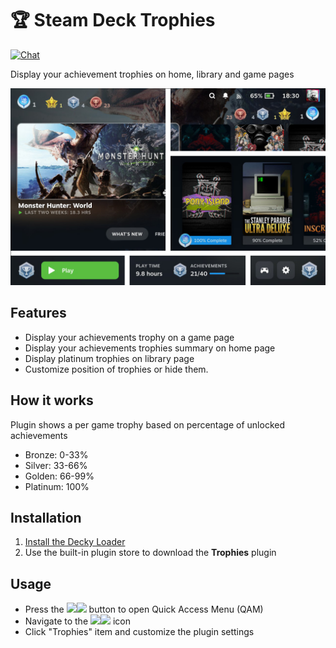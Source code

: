 # 🏆 Steam Deck Trophies
[![Chat](https://img.shields.io/badge/chat-on%20discord-7289da.svg)](https://deckbrew.xyz/discord)

Display your achievement trophies on home, library and game pages

![Steam Deck Trophies plugin](./assets/screenshot.jpg)

## Features
- Display your achievements trophy on a game page
- Display your achievements trophies summary on home page
- Display platinum trophies on library page
- Customize position of trophies or hide them.

## How it works
Plugin shows a per game trophy based on percentage of unlocked achievements  
- Bronze: 0-33% 
- Silver: 33-66% 
- Golden: 66-99% 
- Platinum: 100% 

## Installation
1. [Install the Decky Loader](https://github.com/SteamDeckHomebrew/decky-loader#installation)
2. Use the built-in plugin store to download the **Trophies** plugin

## Usage
- Press the <img src="https://raw.githubusercontent.com/SteamDeckHomebrew/decky-loader/main/docs/images/light/qam.svg#gh-dark-mode-only" height=16><img src="https://raw.githubusercontent.com/SteamDeckHomebrew/decky-loader/main/docs/images/dark/qam.svg#gh-light-mode-only" height=16> button to open Quick Access Menu (QAM)
- Navigate to the <img src="https://raw.githubusercontent.com/SteamDeckHomebrew/decky-loader/main/docs/images/light/plug.svg#gh-dark-mode-only" height=16><img src="https://raw.githubusercontent.com/SteamDeckHomebrew/decky-loader/main/docs/images/dark/plug.svg#gh-light-mode-only" height=16> icon
- Click "Trophies" item and customize the plugin settings